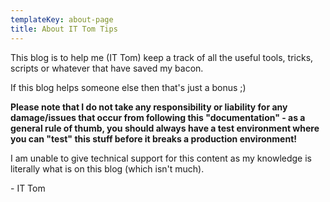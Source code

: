 ```yaml
---
templateKey: about-page
title: About IT Tom Tips
---
```

This blog is to help me (IT Tom) keep a track of all the useful tools, tricks, scripts or whatever that have saved my bacon.

If this blog helps someone else then that's just a bonus ;)

**Please note that I do not take any responsibility or liability for any damage/issues that occur from following this "documentation" - as a general rule of thumb, you should always have a test environment where you can "test" this stuff before it breaks a production environment!**

I am unable to give technical support for this content as my knowledge is literally what is on this blog (which isn't much).

\- IT Tom

